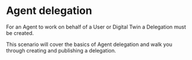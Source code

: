 # Agent delegation

For an Agent to work on behalf of a User or Digital Twin a Delegation must be created.

This scenario will cover the basics of Agent delegation and walk you through creating and publishing a delegation.
